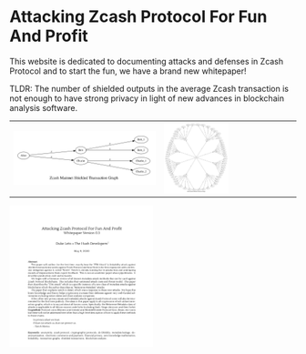 # Attacking Zcash Protocol For Fun And Profit

This website is dedicated to documenting attacks and defenses in Zcash Protocol
and to start the fun, we have a brand new whitepaper!

TLDR: The number of shielded outputs in the average Zcash transaction is not
enough to have strong privacy in light of new advances in blockchain analysis
software.

<table>
<tr>
<td> <img src="/zec-graph-dot.png"></td>
<td> <img src="/sietch-graphviz.png" height="50%" width="50%"></td>
</tr>
</table>

<a href="/papers/attacking-zcash-for-fun-and-profit.pdf">
<img src="/img/attacking-zcash-protocol-abstract.png" height="50%" width="50%">
</a>


